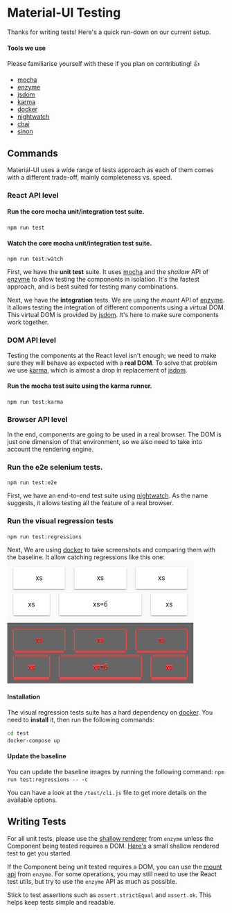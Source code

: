 # Material-UI Testing

Thanks for writing tests! Here's a quick run-down on our current setup.

#### Tools we use

Please familiarise yourself with these if you plan on contributing! :+1:

- [mocha](https://github.com/mochajs/mocha)
- [enzyme](https://github.com/airbnb/enzyme)
- [jsdom](https://github.com/tmpvar/jsdom)
- [karma](https://github.com/karma-runner/karma)
- [docker](https://github.com/docker/docker)
- [nightwatch](https://github.com/nightwatchjs/nightwatch)
- [chai](https://github.com/chaijs/chai)
- [sinon](https://github.com/sinonjs/sinon)

## Commands

Material-UI uses a wide range of tests approach as each of them comes with a different
trade-off, mainly completeness vs. speed.

### React API level

#### Run the core mocha unit/integration test suite.
`npm run test`

#### Watch the core mocha unit/integration test suite.
`npm run test:watch`

First, we have the **unit test** suite.
It uses [mocha](https://mochajs.org) and the *shallow* API of [enzyme](https://github.com/airbnb/enzyme) to allow testing the components in isolation.
It's the fastest approach, and is best suited for testing many combinations.

Next, we have the **integration** tests.
We are using the *mount* API of [enzyme](https://github.com/airbnb/enzyme).
It allows testing the integration of different components using a virtual DOM.
This virtual DOM is provided by [jsdom](https://github.com/tmpvar/jsdom).
It's here to make sure components work together.

### DOM API level

Testing the components at the React level isn't enough;
we need to make sure they will behave as expected with a **real DOM**.
To solve that problem we use [karma](https://github.com/karma-runner/karma),
which is almost a drop in replacement of [jsdom](https://github.com/tmpvar/jsdom).

#### Run the mocha test suite using the karma runner.
`npm run test:karma`

### Browser API level

In the end, components are going to be used in a real browser.
The DOM is just one dimension of that environment,
so we also need to take into account the rendering engine.

### Run the e2e selenium tests.
`npm run test:e2e`

First, we have an end-to-end test suite using [nightwatch](https://github.com/nightwatchjs/nightwatch). As the name suggests, it allows testing all the feature of
a real browser.

### Run the visual regression tests
`npm run test:regressions`

Next, We are using [docker](https://github.com/docker/docker) to take screenshots and comparing them with the baseline. It allow catching regressions like this one:
![before](test/docs-regressions-before.png)
![diff](test/docs-regressions-diff.png)

#### Installation

The visual regression tests suite has a hard dependency on [docker](https://github.com/docker/docker).
You need to **install** it, then run the following commands:
```sh
cd test
docker-compose up
```

#### Update the baseline

You can update the baseline images by running the following command:
`npm run test:regressions -- -c`

You can have a look at the `/test/cli.js` file to get more details on the available options.

## Writing Tests

For all unit tests, please use the [shallow renderer](https://github.com/airbnb/enzyme/blob/master/docs/api/shallow.md) from `enzyme` unless the Component being tested requires a DOM. [Here's](https://github.com/callemall/material-ui/blob/master/src/Avatar/Avatar.spec.js) a small shallow rendered test to get you started.

If the Component being unit tested requires a DOM, you can use the [mount api](https://github.com/airbnb/enzyme/blob/master/docs/api/mount.md) from `enzyme`. For some operations, you may still need to use the React test utils, but try to use the `enzyme` API as much as possible.

Stick to test assertions such as `assert.strictEqual` and `assert.ok`. This helps keep tests simple and readable.
